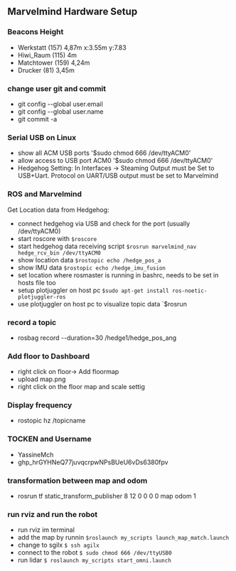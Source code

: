 ## Marvelmind Hardware Setup 
### Beacons Height 
* Werkstatt (157) 4,87m x:3.55m y:7.83
* Hiwi_Raum (115) 4m
* Matchtower (159) 4,24m
* Drucker (81) 3,45m

### change user git and commit
* git config --global user.email
* git config --global user.name
* git commit -a

### Serial USB on Linux 
 * show all ACM USB ports '$sudo chmod 666 /dev/ttyACM0'
 * allow access to USB port ACM0 '$sudo chmod 666 /dev/ttyACM0'
 * Hedgehog Setting: In Interfaces -> Steaming Output must be Set to USB+Uart. Protocol on UART/USB output must be set to Marvelmind

### ROS and Marvelmind
Get Location data from Hedgehog:
* connect hedgehog via USB and check for the port (usually /dev/ttyACM0)
* start roscore with `$roscore`
* start hedgehog data receiving script `$rosrun marvelmind_nav hedge_rcv_bin /dev/ttyACM0`
* show location data `$rostopic echo /hedge_pos_a`
* show IMU data `$rostopic echo /hedge_imu_fusion`
* set location where rosmaster is running in bashrc, needs to be set in hosts file too
* setup plotjuggler on host pc `$sudo apt-get install ros-noetic-plotjuggler-ros`
* use plotjuggler on host pc to visualize topic data `$rosrun 

### record a topic 

* rosbag record --duration=30 /hedge1/hedge_pos_ang

 
### Add floor to Dashboard 
* right click on floor-> Add floormap
* upload map.png
* right click on the floor map and scale settig  

### Display frequency 
* rostopic hz /topicname

### TOCKEN and Username
* YassineMch
* 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 

### transformation between map and odom
* rosrun tf static_transform_publisher 8 12 0 0 0 0 map odom 1

### run rviz and run the robot 
* run rviz im terminal 
* add the map by runnin `$roslaunch my_scripts launch_map_match.launch `
* change to sgilx `$ ssh agilx`
* connect to the robot `$ sudo chmod 666 /dev/ttyUSB0`
* run lidar `$ roslaunch my_scripts start_omni.launch`
